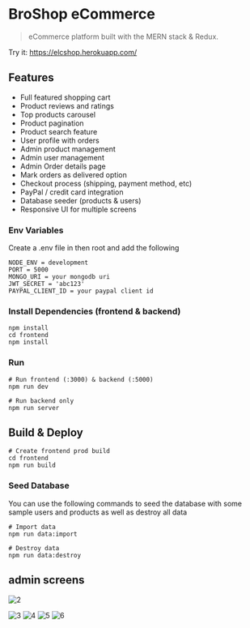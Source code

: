 # BroShop eCommerce 

> eCommerce platform built with the MERN stack & Redux.
 
 Try it: https://elcshop.herokuapp.com/ 
 
 
 
 ## Features

- Full featured shopping cart
- Product reviews and ratings
- Top products carousel
- Product pagination
- Product search feature
- User profile with orders
- Admin product management
- Admin user management
- Admin Order details page
- Mark orders as delivered option
- Checkout process (shipping, payment method, etc)
- PayPal / credit card integration
- Database seeder (products & users)
- Responsive UI for multiple screens

### Env Variables

Create a .env file in then root and add the following

```
NODE_ENV = development
PORT = 5000
MONGO_URI = your mongodb uri
JWT_SECRET = 'abc123'
PAYPAL_CLIENT_ID = your paypal client id
```

### Install Dependencies (frontend & backend)

```
npm install
cd frontend
npm install
```

### Run

```
# Run frontend (:3000) & backend (:5000)
npm run dev

# Run backend only
npm run server
```

## Build & Deploy

```
# Create frontend prod build
cd frontend
npm run build
```


### Seed Database

You can use the following commands to seed the database with some sample users and products as well as destroy all data

```
# Import data
npm run data:import

# Destroy data
npm run data:destroy
```

## admin screens
![2](https://user-images.githubusercontent.com/87587492/178826150-a33f7ddb-227a-47e8-b3d3-23942668f721.png)

![3](https://user-images.githubusercontent.com/87587492/178826194-5f821ca3-1e76-4f03-9175-a4a0b430721e.png)
![4](https://user-images.githubusercontent.com/87587492/178826219-3483a1c9-a128-4ff6-854b-f260f37c73a9.png)
![5](https://user-images.githubusercontent.com/87587492/178826307-9ce14b4e-bd42-4f82-a4ec-b003378d09e4.png)
![6](https://user-images.githubusercontent.com/87587492/178826322-2f53b1d9-637c-489f-a81e-9350f30e816c.png)
